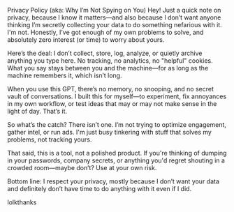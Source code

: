 Privacy Policy (aka: Why I’m Not Spying on You)
Hey! Just a quick note on privacy, because I know it matters—and also because I don’t want anyone thinking I’m secretly collecting your data to do something nefarious with it. I'm not. Honestly, I’ve got enough of my own problems to solve, and absolutely zero interest (or time) to worry about yours.

Here’s the deal:
I don’t collect, store, log, analyze, or quietly archive anything you type here. No tracking, no analytics, no "helpful" cookies. What you say stays between you and the machine—for as long as the machine remembers it, which isn’t long.

When you use this GPT, there’s no memory, no snooping, and no secret vault of conversations. I built this for myself—to experiment, fix annoyances in my own workflow, or test ideas that may or may not make sense in the light of day. That’s it.

So what’s the catch?
There isn’t one. I’m not trying to optimize engagement, gather intel, or run ads. I'm just busy tinkering with stuff that solves my problems, not tracking yours.

That said, this is a tool, not a polished product. If you're thinking of dumping in your passwords, company secrets, or anything you'd regret shouting in a crowded room—maybe don’t? Use at your own risk.

Bottom line: I respect your privacy, mostly because I don’t want your data and definitely don’t have time to do anything with it even if I did.

lolkthanks
